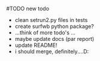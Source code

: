 #TODO
new todo

* clean setrun2.py files in tests
* create surfwb python package?
* ...think of more todo's ...
* maybe update docs (par report)
* update README!
* i should merge, definitely....D: